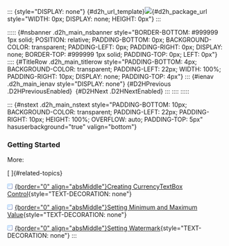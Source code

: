 ::: {style="DISPLAY: none"}
[](ms-xhelp:///?Id=d2h_url_template){#d2h_url_template}![](!package_url!){#d2h_package_url style="WIDTH: 0px; DISPLAY: none; HEIGHT: 0px"}
:::

::::: {#nsbanner .d2h_main_nsbanner style="BORDER-BOTTOM: #999999 1px solid; POSITION: relative; PADDING-BOTTOM: 0px; BACKGROUND-COLOR: transparent; PADDING-LEFT: 0px; PADDING-RIGHT: 0px; DISPLAY: none; BORDER-TOP: #999999 1px solid; PADDING-TOP: 0px; LEFT: 0px"}
:::: {#TitleRow .d2h_main_titlerow style="PADDING-BOTTOM: 4px; BACKGROUND-COLOR: transparent; PADDING-LEFT: 22px; WIDTH: 100%; PADDING-RIGHT: 10px; DISPLAY: none; PADDING-TOP: 4px"}
::: {#ienav .d2h_main_ienav style="DISPLAY: none"}
[](ms-xhelp:///?Id=a5b60d04-f20c-4320-9d07-1772d1ca1c7a){#D2HPrevious .D2HPreviousEnabled}  [](ms-xhelp:///?Id=139c7f1b-39f4-4fcb-974e-06fdbf1d5c67){#D2HNext .D2HNextEnabled}
:::
::::
:::::

::: {#nstext .d2h_main_nstext style="PADDING-BOTTOM: 10px; BACKGROUND-COLOR: transparent; PADDING-LEFT: 22px; PADDING-RIGHT: 10px; HEIGHT: 100%; OVERFLOW: auto; PADDING-TOP: 5px" hasuserbackground="true" valign="bottom"}
### Getting Started

More:

[ ]{#related-topics}

[![](../button.gif){border="0" align="absMiddle"}Creating CurrencyTextBox Control](ms-xhelp:///?Id=3a5df178-5487-4d5e-9424-4370bc928794){style="TEXT-DECORATION: none"}

[![](../button.gif){border="0" align="absMiddle"}Setting Minimum and Maximum Value](ms-xhelp:///?Id=86559ded-ff36-4f9f-86f8-c3decb18d2ef){style="TEXT-DECORATION: none"}

[![](../button.gif){border="0" align="absMiddle"}Setting Watermark](ms-xhelp:///?Id=6f098a40-3e58-4bf8-8aa6-b7df1b324bf8){style="TEXT-DECORATION: none"}
:::
